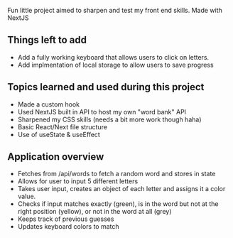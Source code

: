 Fun little project aimed to sharpen and test my front end skills. Made with NextJS 

## Things left to add
- Add a fully working keyboard that allows users to click on letters.
- Add implmentation of local storage to allow users to save progress


## Topics learned and used during this project
- Made a custom hook
- Used NextJS built in API to host my own "word bank" API
- Sharpened my CSS skills (needs a bit more work though haha)
- Basic React/Next file structure
- Use of useState & useEffect

## Application overview
- Fetches from /api/words to fetch a random word and stores in state
- Allows for user to input 5 different letters
- Takes user input, creates an object of each letter and assigns it a color value.
- Checks if input matches exactly (green), is in the word but not at the right position (yellow), or not in the word at all (grey)
- Keeps track of previous guesses
- Updates keyboard colors to match

